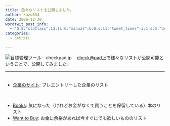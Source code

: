 ```yaml
---
title: 色々なリストを公開しました。
author: kazu634
date: 2006-12-30
wordtwit_post_info:
  - 'O:8:"stdClass":13:{s:6:"manual";b:0;s:11:"tweet_times";i:1;s:5:"delay";i:0;s:7:"enabled";i:1;s:10:"separation";s:2:"60";s:7:"version";s:3:"3.7";s:14:"tweet_template";b:0;s:6:"status";i:2;s:6:"result";a:0:{}s:13:"tweet_counter";i:2;s:13:"tweet_log_ids";a:1:{i:0;i:2709;}s:9:"hash_tags";a:0:{}s:8:"accounts";a:1:{i:0;s:7:"kazu634";}}'
categories:
  - つれづれ

---
```

<div class="section">
<p>
<a href="http://www.checkpad.jp/?" onclick="__gaTracker('send', 'event', 'outbound-article', 'http://www.checkpad.jp/?', '');" target="_blank"><img align="left" alt="目標管理ツール - checkpad.jp" src="http://img.simpleapi.net/small/http://www.checkpad.jp/?" border="0" /></a>
</p>
  
<p>
    　<a href="http://www.checkpad.jp/?" onclick="__gaTracker('send', 'event', 'outbound-article', 'http://www.checkpad.jp/?', 'check@pad');" target="_blank">check@pad</a>上で様々なリストが公開可能ということで、公開してみました。
</p>
  
<hr />
  
<ul>
    &#160;&#160; &#160; 
    
<li>
<a href="http://www.checkpad.jp/list/show/325427" onclick="__gaTracker('send', 'event', 'outbound-article', 'http://www.checkpad.jp/list/show/325427', '企業のサイト');" target="blank">企業のサイト</a>: プレエントリーした企業のリスト
</li>
<p>
      &#160;&#160; &#160; 
      
<li>
<a href="http://www.checkpad.jp/list/show/332276" onclick="__gaTracker('send', 'event', 'outbound-article', 'http://www.checkpad.jp/list/show/332276', 'Books');" target="blank">Books</a>: 気になった（けれどお金がなくて買うことを保留している）本のリスト&#160;&#160; &#160;
</li>
<li>
<a target="blank" href="">Want to Buy</a>: お金に余裕があれば今すぐにでも欲しいもののリスト
</li></ul> </div>
